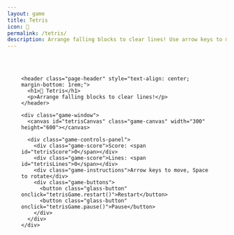 ```yaml
---
layout: game
title: Tetris
icon: 🧩
permalink: /tetris/
description: Arrange falling blocks to clear lines! Use arrow keys to move and rotate pieces.
---
```


<div class="main-content" data-page-script="tetris-game">
  <div class="glass-panel" style="padding: 2rem; height: 100%; display: flex; flex-direction: column; align-items: center;">
    
    <header class="page-header" style="text-align: center; margin-bottom: 1rem;">
      <h1>🧩 Tetris</h1>
      <p>Arrange falling blocks to clear lines!</p>
    </header>

    <div class="game-window">
      <canvas id="tetrisCanvas" class="game-canvas" width="300" height="600"></canvas>
      
      <div class="game-controls-panel">
        <div class="game-score">Score: <span id="tetrisScore">0</span></div>
        <div class="game-score">Lines: <span id="tetrisLines">0</span></div>
        <div class="game-instructions">Arrow keys to move, Space to rotate</div>
        <div class="game-buttons">
          <button class="glass-button" onclick="tetrisGame.restart()">Restart</button>
          <button class="glass-button" onclick="tetrisGame.pause()">Pause</button>
        </div>
      </div>
    </div>

  </div>
</div> 
